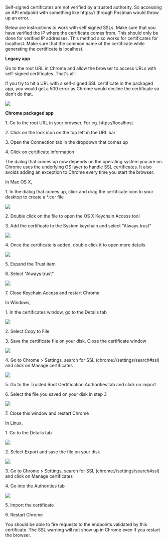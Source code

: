 ---
---
Self-signed certificates are not verified by a trusted authority. So accessing an API endpoint with something like https:// through Postman would throw up an error.

Below are instructions to work with self signed SSLs. Make sure that you have verified the IP where the certificate comes from. This should only be done for verified IP addresses. This method also works for certificates for localhost. Make sure that the common name of the certificate while generating the certificate is localhost.

**Legacy app**

Go to the root URL in Chrome and allow the browser to access URLs with self-signed certificates. That's all!

If you try to hit a URL with a self-signed SSL certificate in the packaged app, you would get a 500 error as Chrome would decline the certificate so don't do that.

[![](https://www.getpostman.com/img/v1/docs/self_signed_certs/self_signed_certs_1.png)
][0]

**Chrome packaged app**

1\. Go to the root URL in your browser. For eg. https://localhost

2\. Click on the lock icon on the top left in the URL bar

3\. Open the Connection tab in the dropdown that comes up

4\. Click on certificate information

The dialog that comes up now depends on the operating system you are on. Chrome uses the underlying OS layer to handle SSL certificates. It also avoids adding an exception to Chrome every time you start the browser. 

In Mac OS X,

1\. In the dialog that comes up, click and drag the certificate icon to your desktop to create a \*.cer file

[![](https://www.getpostman.com/img/v1/docs/self_signed_certs/self_signed_certs_2.png)
][1]

2\. Double click on the file to open the OS X Keychain Access tool

3\. Add the certificate to the System keychain and select "Always trust"

[![](https://www.getpostman.com/img/v1/docs/self_signed_certs/self_signed_certs_3.png)
][2]

4\. Once the certificate is added, double click it to open more details

[![](https://www.getpostman.com/img/v1/docs/self_signed_certs/self_signed_certs_4.png)
][3]

5\. Expand the Trust item

6\. Select "Always trust"

[![](https://www.getpostman.com/img/v1/docs/self_signed_certs/self_signed_certs_5.png)
][4]

7\. Close Keychain Access and restart Chrome

In Windows,

1\. In the certificates window, go to the Details tab

[![](https://www.getpostman.com/img/v1/docs/self_signed_certs/self_signed_certs_6.png)
][5]

2\. Select Copy to File

3\. Save the certificate file on your disk. Close the certificate window

[![](https://www.getpostman.com/img/v1/docs/self_signed_certs/self_signed_certs_7.png)
][6]

4\. Go to Chrome \> Settings, search for SSL (chrome://settings/search\#ssl) and click on Manage certificates

[![](https://www.getpostman.com/img/v1/docs/self_signed_certs/self_signed_certs_8.png)
][7]

5\. Go to the Trusted Root Certification Authorities tab and click on import

6\. Select the file you saved on your disk in step 3

[![](https://www.getpostman.com/img/v1/docs/self_signed_certs/self_signed_certs_9.png)
][8]

7\. Close this window and restart Chrome

In Linux,

1\. Go to the Details tab

[![](https://www.getpostman.com/img/v1/docs/self_signed_certs/self_signed_certs_10.png)
][9]

2\. Select Export and save the file on your disk

[![](https://www.getpostman.com/img/v1/docs/self_signed_certs/self_signed_certs_11.png)
][10]

3\. Go to Chrome \> Settings, search for SSL (chrome://settings/search\#ssl) and click on Manage certificates

4\. Go into the Authorities tab

[![](https://www.getpostman.com/img/v1/docs/self_signed_certs/self_signed_certs_12.png)
][11]

5\. Import the certificate

6\. Restart Chrome

You should be able to fire requests to the endpoints validated by this certificate. The SSL warning will not show up in Chrome even if you restart the browser. 


[0]: https://www.getpostman.com/img/v1/docs/self_signed_certs/self_signed_certs_1.png
[1]: https://www.getpostman.com/img/v1/docs/self_signed_certs/self_signed_certs_2.png
[2]: https://www.getpostman.com/img/v1/docs/self_signed_certs/self_signed_certs_3.png
[3]: https://www.getpostman.com/img/v1/docs/self_signed_certs/self_signed_certs_4.png
[4]: https://www.getpostman.com/img/v1/docs/self_signed_certs/self_signed_certs_5.png
[5]: https://www.getpostman.com/img/v1/docs/self_signed_certs/self_signed_certs_6.png
[6]: https://www.getpostman.com/img/v1/docs/self_signed_certs/self_signed_certs_7.png
[7]: https://www.getpostman.com/img/v1/docs/self_signed_certs/self_signed_certs_8.png
[8]: https://www.getpostman.com/img/v1/docs/self_signed_certs/self_signed_certs_9.png
[9]: https://www.getpostman.com/img/v1/docs/self_signed_certs/self_signed_certs_10.png
[10]: https://www.getpostman.com/img/v1/docs/self_signed_certs/self_signed_certs_11.png
[11]: https://www.getpostman.com/img/v1/docs/self_signed_certs/self_signed_certs_12.png